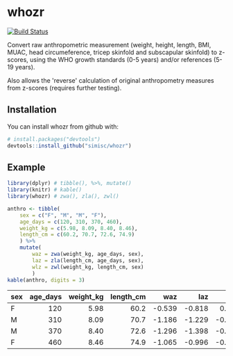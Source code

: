 
<!-- README.md is generated from README.Rmd. Please edit that file -->
whozr
=====

[![Build Status](https://travis-ci.org/simisc/whozr.svg?branch=master)](https://travis-ci.org/simisc/whozr)

Convert raw anthropometric measurement (weight, height, length, BMI, MUAC, head circumeference, tricep skinfold and subscapular skinfold) to z-scores, using the WHO growth standards (0-5 years) and/or references (5-19 years).

Also allows the 'reverse' calculation of original anthropometry measures from z-scores (requires further testing).

Installation
------------

You can install whozr from github with:

``` r
# install.packages("devtools")
devtools::install_github("simisc/whozr")
```

Example
-------

``` r
library(dplyr) # tibble(), %>%, mutate()
library(knitr) # kable()
library(whozr) # zwa(), zla(), zwl()
```

``` r
anthro <- tibble(
    sex = c("F", "M", "M", "F"),
    age_days = c(120, 310, 370, 460),
    weight_kg = c(5.98, 8.09, 8.40, 8.46),
    length_cm = c(60.2, 70.7, 72.6, 74.9)
    ) %>%
    mutate(
        waz = zwa(weight_kg, age_days, sex),
        laz = zla(length_cm, age_days, sex),
        wlz = zwl(weight_kg, length_cm, sex)
        )
kable(anthro, digits = 3)
```

| sex |  age\_days|  weight\_kg|  length\_cm|     waz|     laz|     wlz|
|:----|----------:|-----------:|-----------:|-------:|-------:|-------:|
| F   |        120|        5.98|        60.2|  -0.539|  -0.818|   0.101|
| M   |        310|        8.09|        70.7|  -1.186|  -1.229|  -0.723|
| M   |        370|        8.40|        72.6|  -1.296|  -1.398|  -0.846|
| F   |        460|        8.46|        74.9|  -1.065|  -0.996|  -0.859|

